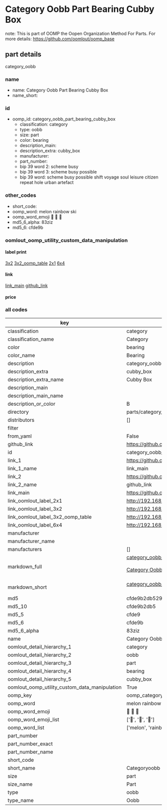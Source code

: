 # Category Oobb Part Bearing Cubby Box  

note: This is part of OOMP the Oopen Organization Method For Parts. For more details: https://github.com/oomlout/oomp_base

##  part details



category_oobb

### name
* name: Category Oobb Part Bearing Cubby Box
* name_short: 
### id
* oomp_id: category_oobb_part_bearing_cubby_box
  * classification: category
  * type: oobb
  * size: part
  * color: bearing
  * description_main: 
  * description_extra: cubby_box
  * manufacturer: 
  * part_number: 
  * bip 39 word 2: scheme busy
  * bip 39 word 3: scheme busy possible
  * bip 39 word: scheme busy possible shift voyage soul leisure citizen repeat hole urban artefact

### other_codes
* short_code: 
* oomp_word: melon rainbow ski
* oomp_word_emoji :melon: :rainbow: :ski:
* md5_6_alpha: 83ziz
* md5_6: cfde9b






### oomlout_oomp_utility_custom_data_manipulation
#### label print
[3x2](http://192.168.1.245:1112/?label=oomp%2083ziz)
[3x2_oomp_table](http://192.168.1.107:1112/?label=oomp%2083ziz)
[2x1](http://192.168.1.242:1112/?label=oomp%2083ziz)
[6x4](http://192.168.1.55:1112/?label=oomp%2083ziz)    

#### link

[link_main](https://github.com/oomlout/oomlout_oomp_current_version_messy/tree/main/parts/category_oobb_part_bearing_cubby_box) [github_link](https://github.com/oomlout/oomlout_oomp_part_src/tree/main/parts/category_oobb_part_bearing_cubby_box)                             

#### price







### all codes 
| key | value |  
| --- | --- |  
| classification | category |  
| classification_name | Category |  
| color | bearing |  
| color_name | Bearing |  
| description | category_oobb |  
| description_extra | cubby_box |  
| description_extra_name | Cubby Box |  
| description_main |  |  
| description_main_name |  |  
| description_or_color | B  |  
| directory | parts/category_oobb_part_bearing_cubby_box |  
| distributors | [] |  
| filter |  |  
| from_yaml | False |  
| github_link | https://github.com/oomlout/oomlout_oomp_part_src/tree/main/parts/category_oobb_part_bearing_cubby_box |  
| id | category_oobb_part_bearing_cubby_box |  
| link_1 | https://github.com/oomlout/oomlout_oomp_current_version_messy/tree/main/parts/category_oobb_part_bearing_cubby_box |  
| link_1_name | link_main |  
| link_2 | https://github.com/oomlout/oomlout_oomp_part_src/tree/main/parts/category_oobb_part_bearing_cubby_box |  
| link_2_name | github_link |  
| link_main | https://github.com/oomlout/oomlout_oomp_current_version_messy/tree/main/parts/category_oobb_part_bearing_cubby_box |  
| link_oomlout_label_2x1 | http://192.168.1.242:1112/?label=oomp%2083ziz |  
| link_oomlout_label_3x2 | http://192.168.1.245:1112/?label=oomp%2083ziz |  
| link_oomlout_label_3x2_oomp_table | http://192.168.1.107:1112/?label=oomp%2083ziz |  
| link_oomlout_label_6x4 | http://192.168.1.55:1112/?label=oomp%2083ziz |  
| manufacturer |  |  
| manufacturer_name |  |  
| manufacturers | [] |  
| markdown_full | [category_oobb_part_bearing_cubby_box](https://github.com/oomlout/oomlout_oomp_current_version_messy/tree/main/parts/category_oobb_part_bearing_cubby_box)<br>[](https://github.com/oomlout/oomlout_oomp_current_version_messy/tree/main/parts/category_oobb_part_bearing_cubby_box)<br>[Category Oobb Part Bearing Cubby Box](https://github.com/oomlout/oomlout_oomp_current_version_messy/tree/main/parts/category_oobb_part_bearing_cubby_box)<br><br> |  
| markdown_short | [category_oobb_part_bearing_cubby_box](https://github.com/oomlout/oomlout_oomp_current_version_messy/tree/main/parts/category_oobb_part_bearing_cubby_box)<br><br> |  
| md5 | cfde9b2db5294ff73efb0c5d5107ce05 |  
| md5_10 | cfde9b2db5 |  
| md5_5 | cfde9 |  
| md5_6 | cfde9b |  
| md5_6_alpha | 83ziz |  
| name | Category Oobb Part Bearing Cubby Box |  
| oomlout_detail_hierarchy_1 | category |  
| oomlout_detail_hierarchy_2 | oobb |  
| oomlout_detail_hierarchy_3 | part |  
| oomlout_detail_hierarchy_4 | bearing |  
| oomlout_detail_hierarchy_5 | cubby_box |  
| oomlout_oomp_utility_custom_data_manipulation | True |  
| oomp_key | oomp_category_oobb_part_bearing_cubby_box |  
| oomp_word | melon rainbow ski |  
| oomp_word_emoji | :melon: :rainbow: :ski: |  
| oomp_word_emoji_list | [':melon:', ':rainbow:', ':ski:'] |  
| oomp_word_list | ['melon', 'rainbow', 'ski'] |  
| part_number |  |  
| part_number_exact |  |  
| part_number_name |  |  
| short_code |  |  
| short_name | Categoryoobb |  
| size | part |  
| size_name | Part |  
| type | oobb |  
| type_name | Oobb |  
